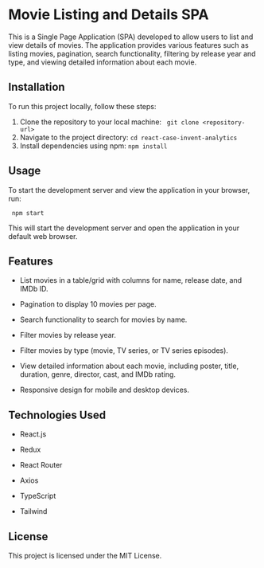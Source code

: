 Movie Listing and Details SPA
=============================

This is a Single Page Application (SPA) developed to allow users to list and view details of movies. The application
provides various features such as listing movies, pagination, search functionality, filtering by release year and type,
and viewing detailed information about each movie.


Installation
------------

To run this project locally, follow these steps:

1. Clone the repository to your local machine:
   ` git clone <repository-url>`
2. Navigate to the project directory:
   `cd react-case-invent-analytics`
3. Install dependencies using npm:
   `npm install`

Usage
-----

To start the development server and view the application in your browser, run:

`  npm start   `

This will start the development server and open the application in your default web browser.

Features
--------

* List movies in a table/grid with columns for name, release date, and IMDb ID.

* Pagination to display 10 movies per page.

* Search functionality to search for movies by name.

* Filter movies by release year.

* Filter movies by type (movie, TV series, or TV series episodes).

* View detailed information about each movie, including poster, title, duration, genre, director, cast, and IMDb rating.

* Responsive design for mobile and desktop devices.

Technologies Used
-----------------

* React.js

* Redux

* React Router

* Axios

* TypeScript

* Tailwind


License
-------

This project is licensed under the MIT License.